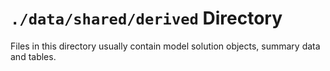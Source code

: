 `./data/shared/derived` Directory
=========

Files in this directory usually contain model solution objects, summary data and tables. 